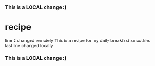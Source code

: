 ### This is a LOCAL change :)
# recipe
line 2 changed remotely
This is a recipe for my daily breakfast smoothie.
last line changed locally
### This is a LOCAL change :)